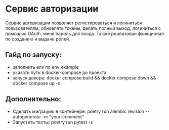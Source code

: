 # Сервис авторизации

Сервис авторизации позволяет регистироваться и логиниться пользователям, обновлять токены, делать полный выход, логиниться с помощью OAuth, меня пароль для входа. Также реализован функционал по созданию и выдаче ролей.

## Гайд по запуску:
- заполнить env по env_example
- указать путь в docker-compose до проекта
- запуск докера: docker compose build && docker compose down && docker compose up -d

## Дополнительно:
- Сделать миграцию в контейнере: poetry run alembic revision --autogenerate -m "your-comment"
- Запустить тесты: poetry run pytest -s
